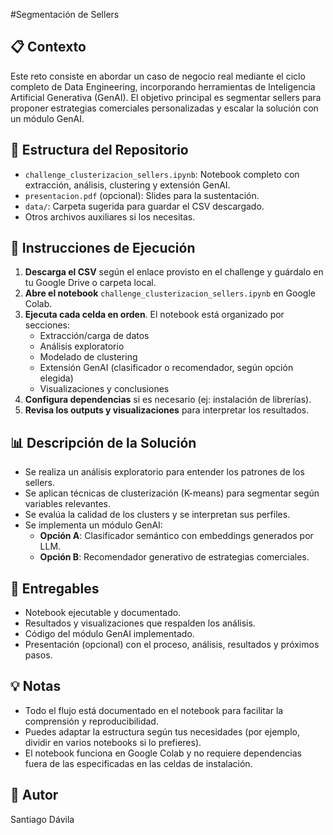 #Segmentación de Sellers

## 📋 Contexto

Este reto consiste en abordar un caso de negocio real mediante el ciclo completo de Data Engineering, incorporando herramientas de Inteligencia Artificial Generativa (GenAI). El objetivo principal es segmentar sellers para proponer estrategias comerciales personalizadas y escalar la solución con un módulo GenAI.

## 🧩 Estructura del Repositorio

- `challenge_clusterizacion_sellers.ipynb`: Notebook completo con extracción, análisis, clustering y extensión GenAI.
- `presentacion.pdf` (opcional): Slides para la sustentación.
- `data/`: Carpeta sugerida para guardar el CSV descargado.
- Otros archivos auxiliares si los necesitas.

## 🚀 Instrucciones de Ejecución

1. **Descarga el CSV** según el enlace provisto en el challenge y guárdalo en tu Google Drive o carpeta local.
2. **Abre el notebook** `challenge_clusterizacion_sellers.ipynb` en Google Colab.
3. **Ejecuta cada celda en orden**. El notebook está organizado por secciones:
    - Extracción/carga de datos
    - Análisis exploratorio
    - Modelado de clustering
    - Extensión GenAI (clasificador o recomendador, según opción elegida)
    - Visualizaciones y conclusiones
4. **Configura dependencias** si es necesario (ej: instalación de librerías).
5. **Revisa los outputs y visualizaciones** para interpretar los resultados.

## 📊 Descripción de la Solución

- Se realiza un análisis exploratorio para entender los patrones de los sellers.
- Se aplican técnicas de clusterización (K-means) para segmentar según variables relevantes.
- Se evalúa la calidad de los clusters y se interpretan sus perfiles.
- Se implementa un módulo GenAI:
    - **Opción A**: Clasificador semántico con embeddings generados por LLM.
    - **Opción B**: Recomendador generativo de estrategias comerciales.

## 📑 Entregables

- Notebook ejecutable y documentado.
- Resultados y visualizaciones que respalden los análisis.
- Código del módulo GenAI implementado.
- Presentación (opcional) con el proceso, análisis, resultados y próximos pasos.

## 💡 Notas

- Todo el flujo está documentado en el notebook para facilitar la comprensión y reproducibilidad.
- Puedes adaptar la estructura según tus necesidades (por ejemplo, dividir en varios notebooks si lo prefieres).
- El notebook funciona en Google Colab y no requiere dependencias fuera de las especificadas en las celdas de instalación.

## 👤 Autor
Santiago Dávila
